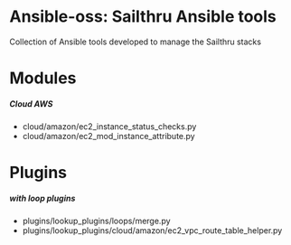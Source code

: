 # Ansible-oss: Sailthru Ansible tools
Collection of Ansible tools developed to manage the Sailthru stacks

# Modules
##### Cloud AWS
* cloud/amazon/ec2_instance_status_checks.py
* cloud/amazon/ec2_mod_instance_attribute.py

# Plugins
##### with loop plugins 
* plugins/lookup_plugins/loops/merge.py
* plugins/lookup_plugins/cloud/amazon/ec2_vpc_route_table_helper.py
